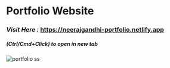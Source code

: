 # Portfolio Website

<h3><i><b>Visit Here : </b></i><a href="https://neerajgandhi-portfolio.netlify.app/" target="_blank" rel="noopener noreferrer">https://neerajgandhi-portfolio.netlify.app</a></h3>

<h5><i><b>(Ctrl/Cmd+Click)</b></i> to open in new tab</h5>

![portfolio ss](https://user-images.githubusercontent.com/64327599/165319260-0edc9229-8aa8-48dd-8f7c-abd0fd218586.png)
